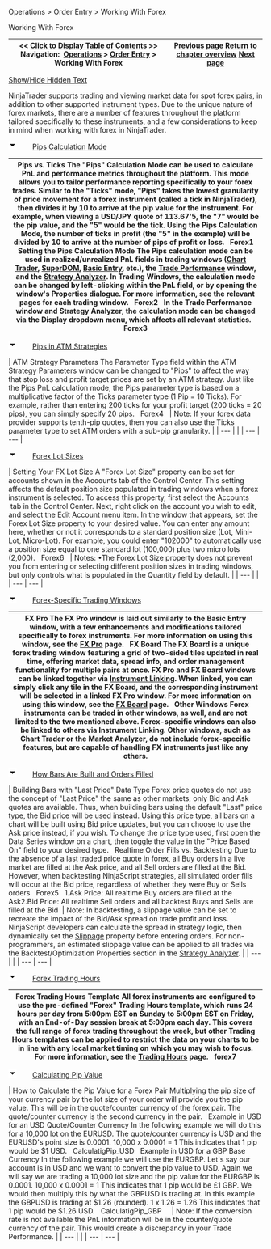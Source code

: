 ﻿


Operations \> Order Entry \> Working With Forex






















Working With Forex







| \<\< [Click to Display Table of Contents](working_with_forex.md) \>\> **Navigation:**     [Operations](operations-1.md) \> [Order Entry](order_entry-1.md) \> Working With Forex | [Previous page](fifo_optimization-1.md) [Return to chapter overview](order_entry-1.md) [Next page](where_do_your_orders_reside_-1.md) |
| --- | --- |




[Show/Hide Hidden Text](javascript:HMToggleExpandAll(!HMAnyToggleOpen()) "Click to open/close expanding sections")









NinjaTrader supports trading and viewing market data for spot forex pairs, in addition to other supported instrument types. Due to the unique nature of forex markets, there are a number of features throughout the platform tailored specifically to these instruments, and a few considerations to keep in mind when working with forex in NinjaTrader.


![tog_minus](tog_minus-1.gif)        [Pips Calculation Mode](javascript:HMToggle('toggle','PipsCalculationMode','PipsCalculationMode_ICON'))




| Pips vs. Ticks The "Pips" Calculation Mode can be used to calculate PnL and performance metrics throughout the platform. This mode allows you to tailor performance reporting specifically to your forex trades. Similar to the "Ticks" mode, "Pips" takes the lowest granularity of price movement for a forex instrument (called a tick in NinjaTrader), then divides it by 10 to arrive at the pip value for the instrument. For example, when viewing a USD/JPY quote of 113\.67'5, the "7" would be the pip value, and the "5" would be the tick. Using the Pips Calculation Mode, the number of ticks in profit (the "5" in the example) will be divided by 10 to arrive at the number of pips of profit or loss.   Forex1   Setting the Pips Calculation Mode The Pips calculation mode can be used in realized/unrealized PnL fields in trading windows ([Chart Trader](chart_trader-1.md), [SuperDOM](superdom-1.md), [Basic Entry](basic_entry-1.md), etc.), the [Trade Performance](trade_performance-1.md) window, and the [Strategy Analyzer](strategy_analyzer-1.md). In Trading Windows, the calculation mode can be changed by left\-clicking within the PnL field, or by opening the window's Properties dialogue. For more information, see the relevant pages for each trading window.    Forex2   In the Trade Performance window and Strategy Analyzer, the calculation mode can be changed via the Display dropdown menu, which affects all relevant statistics.   Forex3 |
| --- |



![tog_minus](tog_minus-1.gif)        [Pips in ATM Strategies](javascript:HMToggle('toggle','PipsInATMStrategies','PipsInATMStrategies_ICON'))




| ATM Strategy Parameters The Parameter Type field within the ATM Strategy Parameters window can be changed to "Pips" to affect the way that stop loss and profit target prices are set by an ATM strategy. Just like the Pips PnL calculation mode, the Pips parameter type is based on a multiplicative factor of the Ticks parameter type (1 Pip \= 10 Ticks). For example, rather than entering 200 ticks for your profit target (200 ticks \= 20 pips), you can simply specify 20 pips.    Forex4     | Note: If your forex data provider supports tenth\-pip quotes, then you can also use the Ticks parameter type to set ATM orders with a sub\-pip granularity. | | --- | |
| --- | --- |



![tog_minus](tog_minus-1.gif)        [Forex Lot Sizes](javascript:HMToggle('toggle','ForexLotSizes','ForexLotSizes_ICON'))




| Setting Your FX Lot Size  A "Forex Lot Size" property can be set for accounts shown in the Accounts tab of the Control Center. This setting affects the default position size populated in trading windows when a forex instrument is selected. To access this property, first select the Accounts  tab in the Control Center. Next, right click on the account you wish to edit, and select the Edit Account menu item. In the window that appears, set the Forex Lot Size property to your desired value. You can enter any amount here, whether or not it corresponds to a standard position size (Lot, Mini\-Lot, Micro\-Lot). For example, you could enter "102000" to automatically use a position size equal to one standard lot (100,000\) plus two micro lots (2,000\).   Forex6     | Notes:  •The Forex Lot Size property does not prevent you from entering or selecting different position sizes in trading windows, but only controls what is populated in the Quantity field by default. | | --- | |
| --- | --- |



![tog_minus](tog_minus-1.gif)        [Forex\-Specific Trading Windows](javascript:HMToggle('toggle','ForexSpecificTradingWindows','ForexSpecificTradingWindows_ICON'))




| FX Pro The FX Pro window is laid out similarly to the Basic Entry window, with a few enhancements and modifications tailored specifically to forex instruments. For more information on using this window, see the [FX Pro](fx_pro-1.md) page.   FX Board The FX Board is a unique forex trading window featuring a grid of two\-sided tiles updated in real time, offering market data, spread info, and order management functionality for multiple pairs at once. FX Pro and FX Board windows can be linked together via [Instrument Linking](linking_windows-1.md). When linked, you can simply click any tile in the FX Board, and the corresponding instrument will be selected in a linked FX Pro window. For more information on using this window, see the [FX Board](fx_board-1.md) page.   Other Windows Forex instruments can be traded in other windows, as well, and are not limited to the two mentioned above. Forex\-specific windows can also be linked to others via Instrument Linking. Other windows, such as Chart Trader or the Market Analyzer, do not include forex\-specific features, but are capable of handling FX instruments just like any others. |
| --- |



![tog_minus](tog_minus-1.gif)        [How Bars Are Built and Orders Filled](javascript:HMToggle('toggle','HowBarsAreBuiltAndOrdersFilled','HowBarsAreBuiltAndOrdersFilled_ICON'))




| Building Bars with "Last Price" Data Type Forex price quotes do not use the concept of "Last Price" the same as other markets; only Bid and Ask quotes are available. Thus, when building bars using the default "Last" price type, the Bid price will be used instead. Using this price type, all bars on a chart will be built using Bid price updates, but you can choose to use the Ask price instead, if you wish. To change the price type used, first open the Data Series window on a chart, then toggle the value in the "Price Based On" field to your desired type.   Realtime Order Fills vs. Backtesting Due to the absence of a last traded price quote in forex, all Buy orders in a live market are filled at the Ask price, and all Sell orders are filled at the Bid. However, when backtesting NinjaScript strategies, all simulated order fills will occur at the Bid price, regardless of whether they were Buy or Sells orders   Forex5   1\.Ask Price: All realtime Buy orders are filled at the Ask2\.Bid Price: All realtime Sell orders and all backtest Buys and Sells are filled at the Bid    | Note: In backtesting, a slippage value can be set to recreate the impact of the Bid/Ask spread on trade profit and loss. NinjaScript developers can calculate the spread in strategy logic, then dynamically set the [Slippage](slippage-1.md) property before entering orders. For non\-programmers, an estimated slippage value can be applied to all trades via the Backtest/Optimization Properties section in the [Strategy Analyzer](strategy_analyzer-1.md). | | --- | |
| --- | --- |



![tog_minus](tog_minus-1.gif)        [Forex Trading Hours](javascript:HMToggle('toggle','ForexTradingHours','ForexTradingHours_ICON'))




| Forex Trading Hours Template All forex instruments are configured to use the pre\-defined "Forex" Trading Hours template, which runs 24 hours per day from 5:00pm EST on Sunday to 5:00pm EST on Friday, with an End\-of\-Day session break at 5:00pm each day. This covers the full range of forex trading throughout the week, but other Trading Hours templates can be applied to restrict the data on your charts to be in line with any local market timing on which you may wish to focus. For more information, see the [Trading Hours](trading_hours-1.md) page.   forex7 |
| --- |



![tog_minus](tog_minus-1.gif)        [Calculating Pip Value](javascript:HMToggle('toggle','CalculatingPipValue','CalculatingPipValue_ICON'))




| How to Calculate the Pip Value for a Forex Pair Multiplying the pip size of your currency pair by the lot size of your order will provide you the pip value. This will be in the quote/counter currency of the forex pair. The quote/counter currency is the second currency in the pair.   Example in USD for an USD Quote/Counter Currency In the following example we will do this for a 10,000 lot on the EURUSD. The quote/counter currency is USD and the EURUSD's point size is 0\.0001\. 10,000 x 0\.0001 \= 1 This indicates that 1 pip would be $1 USD.   CalculatigPip_USD   Example in USD for a GBP Base Currency In the following example we will use the EURGBP. Let's say our account is in USD and we want to convert the pip value to USD. Again we will say we are trading a 10,000 lot size and the pip value for the EURGBP is 0\.0001\. 10,000 x 0\.0001 \= 1 This indicates that 1 pip would be £1 GBP. We would then multiply this by what the GBPUSD is trading at. In this example the GBPUSD is trading at $1\.26 (rounded). 1 x 1\.26 \= 1\.26 This indicates that 1 pip would be $1\.26 USD.   CalculatigPip_GBP       | Note: If the conversion rate is not available the PnL information will be in the counter/quote currency of the pair. This would create a discrepancy in your Trade Performance. | | --- | |
| --- | --- |










